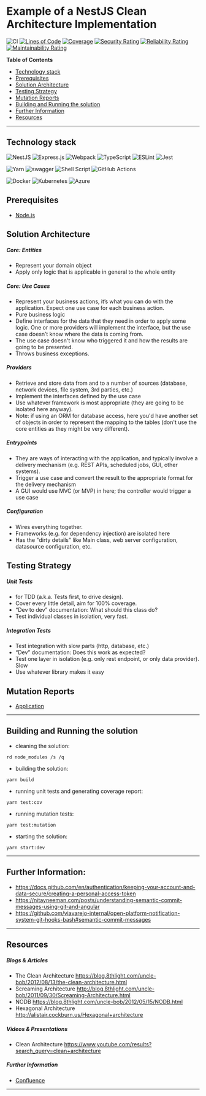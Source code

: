 # Example of a NestJS Clean Architecture Implementation

![CI](https://github.com/jtsato/nestjs-clean-architecture-example/actions/workflows/continuous-integration.yml/badge.svg)
[![Lines of Code](https://sonarcloud.io/api/project_badges/measure?project=jtsato_nestjs-clean-architecture-example&metric=ncloc)](https://sonarcloud.io/summary/new_code?id=jtsato_nestjs-clean-architecture-example)
[![Coverage](https://sonarcloud.io/api/project_badges/measure?project=jtsato_nestjs-clean-architecture-example&metric=coverage)](https://sonarcloud.io/summary/new_code?id=jtsato_nestjs-clean-architecture-example)
[![Security Rating](https://sonarcloud.io/api/project_badges/measure?project=jtsato_nestjs-clean-architecture-example&metric=security_rating)](https://sonarcloud.io/summary/new_code?id=jtsato_nestjs-clean-architecture-example)
[![Reliability Rating](https://sonarcloud.io/api/project_badges/measure?project=jtsato_nestjs-clean-architecture-example&metric=reliability_rating)](https://sonarcloud.io/summary/new_code?id=jtsato_nestjs-clean-architecture-example)
[![Maintainability Rating](https://sonarcloud.io/api/project_badges/measure?project=jtsato_nestjs-clean-architecture-example&metric=sqale_rating)](https://sonarcloud.io/summary/new_code?id=jtsato_nestjs-clean-architecture-example)

**Table of Contents**

* [Technology stack](#technology-stack)
* [Prerequisites](#prerequisites)
* [Solution Architecture](#solution-architecture)
* [Testing Strategy](#testing-strategy)
* [Mutation Reports](#mutation-reports)
* [Building and Running the solution](#building-and-running-the-solution)
* [Further Information](#further-information)
* [Resources](#resources)

***

## Technology stack

![NestJS](https://img.shields.io/badge/nestjs-%23E0234E.svg?style=for-the-badge&logo=nestjs&logoColor=white)
![Express.js](https://img.shields.io/badge/express.js-%23404d59.svg?style=for-the-badge&logo=express&logoColor=%2361DAFB)
![Webpack](https://img.shields.io/badge/webpack-%238DD6F9.svg?style=for-the-badge&logo=webpack&logoColor=black)
![TypeScript](https://img.shields.io/badge/typescript-%23007ACC.svg?style=for-the-badge&logo=typescript&logoColor=white)
![ESLint](https://img.shields.io/badge/ESLint-4B3263?style=for-the-badge&logo=eslint&logoColor=white)
![Jest](https://img.shields.io/badge/-jest-%23C21325?style=for-the-badge&logo=jest&logoColor=white)

![Yarn](https://img.shields.io/badge/yarn-%232C8EBB.svg?style=for-the-badge&logo=yarn&logoColor=white)
![swagger](https://img.shields.io/badge/Swagger-85EA2D?style=for-the-badge&logo=Swagger&logoColor=white)
![Shell Script](https://img.shields.io/badge/shell_script-%23121011.svg?style=for-the-badge&logo=gnu-bash&logoColor=white)
![GitHub Actions](https://img.shields.io/badge/githubactions-%232671E5.svg?style=for-the-badge&logo=githubactions&logoColor=white)

![Docker](https://img.shields.io/badge/Docker-2496ED?style=for-the-badge&logo=docker&logoColor=white)
![Kubernetes](https://img.shields.io/badge/Kubernetes-326DE6?style=for-the-badge&logo=kubernetes&logoColor=white)
![Azure](https://img.shields.io/badge/azure-%230072C6.svg?style=for-the-badge&logo=microsoftazure&logoColor=white)

## Prerequisites

* [Node.js](https://nodejs.org/en/download/)

## Solution Architecture

##### Core: Entities
* Represent your domain object
* Apply only logic that is applicable in general to the whole entity

##### Core: Use Cases
* Represent your business actions, it’s what you can do with the application. Expect one use case for each business action.
* Pure business logic
* Define interfaces for the data that they need in order to apply some logic. One or more providers will implement the interface, but the use case doesn’t know where the data is coming from.
* The use case doesn't know who triggered it and how the results are going to be presented.
* Throws business exceptions.

##### Providers
* Retrieve and store data from and to a number of sources (database, network devices, file system, 3rd parties, etc.)
* Implement the interfaces defined by the use case
* Use whatever framework is most appropriate (they are going to be isolated here anyway).
* Note: if using an ORM for database access, here you'd have another set of objects in order to represent the mapping to the tables (don't use the core entities as they might be very different).

##### Entrypoints
* They are ways of interacting with the application, and typically involve a delivery mechanism (e.g. REST APIs, scheduled jobs, GUI, other systems).
* Trigger a use case and convert the result to the appropriate format for the delivery mechanism
* A GUI would use MVC (or MVP) in here; the controller would trigger a use case

##### Configuration
* Wires everything together.
* Frameworks (e.g. for dependency injection) are isolated here
* Has the "dirty details" like Main class, web server configuration, datasource configuration, etc.

## Testing Strategy
##### Unit Tests
* for TDD (a.k.a. Tests first, to drive design).
* Cover every little detail, aim for 100% coverage.
* “Dev to dev” documentation: What should this class do?
* Test individual classes in isolation, very fast.

##### Integration Tests
* Test integration with slow parts (http, database, etc.)
* “Dev” documentation: Does this work as expected?
* Test one layer in isolation (e.g. only rest endpoint, or only data provider). Slow
* Use whatever library makes it easy

## Mutation Reports
* [Application](https://jtsato.github.io/nestjs-clean-architecture-example/mutation-report/index.html)

***

## Building and Running the solution
* cleaning the solution:
```
rd node_modules /s /q
```
* building the solution:
```
yarn build
```
* running unit tests and generating coverage report:
```
yarn test:cov
```
* running mutation tests:
```
yarn test:mutation
```
* starting the solution:
```
yarn start:dev
```

***

## Further Information:
- https://docs.github.com/en/authentication/keeping-your-account-and-data-secure/creating-a-personal-access-token
- https://nitayneeman.com/posts/understanding-semantic-commit-messages-using-git-and-angular
- https://github.com/viavarejo-internal/open-platform-notification-system-git-hooks-bash#semantic-commit-messages

***

## Resources
##### Blogs & Articles
* The Clean Architecture https://blog.8thlight.com/uncle-bob/2012/08/13/the-clean-architecture.html
* Screaming Architecture http://blog.8thlight.com/uncle-bob/2011/09/30/Screaming-Architecture.html
* NODB https://blog.8thlight.com/uncle-bob/2012/05/15/NODB.html
* Hexagonal Architecture http://alistair.cockburn.us/Hexagonal+architecture

##### Videos & Presentations
* Clean Architecture https://www.youtube.com/results?search_query=clean+architecture

##### Further Information
* [Confluence](http://confluence.viavarejo.com.br/display/AAOP/Open+Plataform+-+Home)

***
